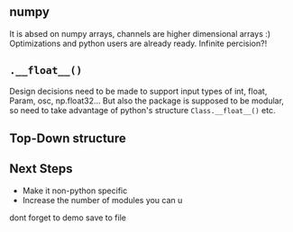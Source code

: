 ## numpy

It is absed on numpy arrays, channels are higher dimensional arrays :) Optimizations and python users are already ready. Infinite percision?!

## `.__float__()`

Design decisions need to be made to support input types of int, float, Param, osc, np.float32...
But also the package is supposed to be modular, so need to take advantage of python's structure
`Class.__float__()` etc.

## Top-Down structure



## Next Steps

- Make it non-python specific
- Increase the number of modules you can u



dont forget to demo save to file